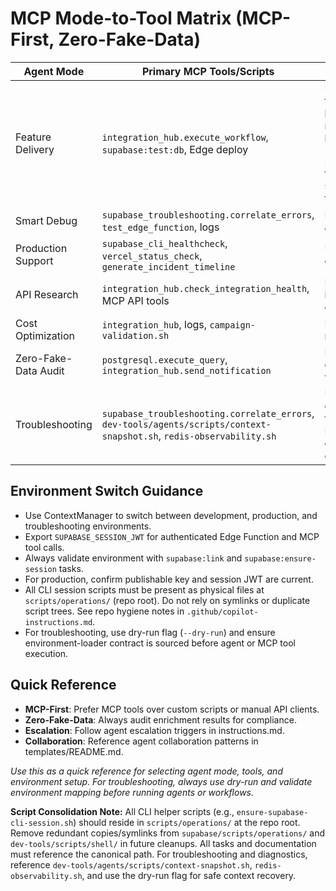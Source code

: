 # MCP Mode-to-Tool Matrix (MCP-First, Zero-Fake-Data)

| Agent Mode           | Primary MCP Tools/Scripts                                                                                             | Environment/Notes                                                                                                                                                                                                                                  |
| -------------------- | --------------------------------------------------------------------------------------------------------------------- | -------------------------------------------------------------------------------------------------------------------------------------------------------------------------------------------------------------------------------------------------- |
| Feature Delivery     | `integration_hub.execute_workflow`, `supabase:test:db`, Edge deploy                                                   | Use for new features, run full validation suite. All CLI helpers/scripts must reference the canonical location: `scripts/operations/ensure-supabase-cli-session.sh` at the repo root. Avoid symlinks; use physical files for all critical scripts. |
| Smart Debug          | `supabase_troubleshooting.correlate_errors`, `test_edge_function`, logs                                               | Incident response, log/trace analysis, RLS checks.                                                                                                                                                                                                 |
| Production Support   | `supabase_cli_healthcheck`, `vercel_status_check`, `generate_incident_timeline`                                       | Uptime, rollback, health checks, incident timeline.                                                                                                                                                                                                |
| API Research         | `integration_hub.check_integration_health`, MCP API tools                                                             | For API integration/validation, circuit breaker audit.                                                                                                                                                                                             |
| Cost Optimization    | `integration_hub`, logs, `campaign-validation.sh`                                                                     | Budget/cost analysis, quota monitoring.                                                                                                                                                                                                            |
| Zero-Fake-Data Audit | `postgresql.execute_query`, `integration_hub.send_notification`                                                       | Enrichment audit, compliance, alert on violations.                                                                                                                                                                                                 |
| Troubleshooting      | `supabase_troubleshooting.correlate_errors`, `dev-tools/agents/scripts/context-snapshot.sh`, `redis-observability.sh` | Use for deep diagnostics, context recovery, and telemetry checks. Reference dry-run flag and environment-loader contract for safe execution.                                                                                                       |

## Environment Switch Guidance

- Use ContextManager to switch between development, production, and troubleshooting environments.
- Export `SUPABASE_SESSION_JWT` for authenticated Edge Function and MCP tool calls.
- Always validate environment with `supabase:link` and `supabase:ensure-session` tasks.
- For production, confirm publishable key and session JWT are current.
- All CLI session scripts must be present as physical files at `scripts/operations/` (repo root). Do not rely on symlinks or duplicate script trees. See repo hygiene notes in `.github/copilot-instructions.md`.
- For troubleshooting, use dry-run flag (`--dry-run`) and ensure environment-loader contract is sourced before agent or MCP tool execution.

## Quick Reference

- **MCP-First**: Prefer MCP tools over custom scripts or manual API clients.
- **Zero-Fake-Data**: Always audit enrichment results for compliance.
- **Escalation**: Follow agent escalation triggers in instructions.md.
- **Collaboration**: Reference agent collaboration patterns in templates/README.md.

_Use this as a quick reference for selecting agent mode, tools, and environment setup. For troubleshooting, always use dry-run and validate environment mapping before running agents or workflows._

**Script Consolidation Note:**
All CLI helper scripts (e.g., `ensure-supabase-cli-session.sh`) should reside in `scripts/operations/` at the repo root. Remove redundant copies/symlinks from `supabase/scripts/operations/` and `dev-tools/scripts/shell/` in future cleanups. All tasks and documentation must reference the canonical path.
For troubleshooting and diagnostics, reference `dev-tools/agents/scripts/context-snapshot.sh`, `redis-observability.sh`, and use the dry-run flag for safe context recovery.
